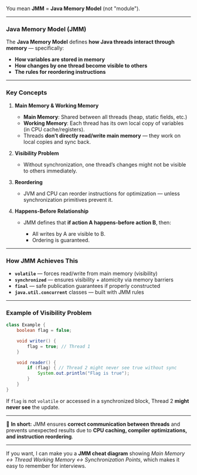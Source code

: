 You mean **JMM** = **Java Memory Model** (not "module").

---

### **Java Memory Model (JMM)**

The **Java Memory Model** defines **how Java threads interact through memory** — specifically:

* **How variables are stored in memory**
* **How changes by one thread become visible to others**
* **The rules for reordering instructions**

---

### **Key Concepts**

1. **Main Memory & Working Memory**

   * **Main Memory**: Shared between all threads (heap, static fields, etc.)
   * **Working Memory**: Each thread has its own local copy of variables (in CPU cache/registers).
   * Threads **don’t directly read/write main memory** — they work on local copies and sync back.

2. **Visibility Problem**

   * Without synchronization, one thread’s changes might not be visible to others immediately.

3. **Reordering**

   * JVM and CPU can reorder instructions for optimization — unless synchronization primitives prevent it.

4. **Happens-Before Relationship**

   * JMM defines that **if action A happens-before action B**, then:

     * All writes by A are visible to B.
     * Ordering is guaranteed.

---

### **How JMM Achieves This**

* **`volatile`** — forces read/write from main memory (visibility)
* **`synchronized`** — ensures visibility + atomicity via memory barriers
* **`final`** — safe publication guarantees if properly constructed
* **`java.util.concurrent`** classes — built with JMM rules

---

### **Example of Visibility Problem**

```java
class Example {
    boolean flag = false;

    void writer() {
        flag = true; // Thread 1
    }

    void reader() {
        if (flag) { // Thread 2 might never see true without sync
            System.out.println("Flag is true");
        }
    }
}
```

If `flag` is not `volatile` or accessed in a synchronized block, Thread 2 **might never see** the update.

---

📌 **In short:**
JMM ensures **correct communication between threads** and prevents unexpected results due to **CPU caching, compiler optimizations, and instruction reordering**.

---

If you want, I can make you a **JMM cheat diagram** showing *Main Memory ↔ Thread Working Memory ↔ Synchronization Points*, which makes it easy to remember for interviews.
